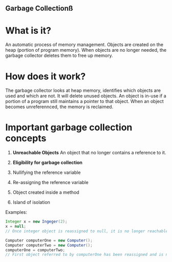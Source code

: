 ## Garbage Collectionß

# What is it?
An automatic process of memory management. Objects are created on the heap (portion of program memory). When objects are no longer needed, the garbage collector deletes them to free up memory. 

# How does it work?
The garbage collector looks at heap memory, identifies which objects are used and which are not. It will delete unused objects. An object is in-use if a portion of a program still maintains a pointer to that object. When an object becomes unreferennced, the memory is reclaimed.

# Important garbage collection concepts

1. **Unreachable Objects**
An object that no longer contains a reference to it.

2. **Eligibility for garbage collection**
  1. Nullifying the reference variable
  2. Re-assigning the reference variable
  3. Object created inside a method
  4. Island of isolation

Examples:
  ```java
  Integer x = new Ingeger(2);
  x = null;
  // Once integer object is reassigned to null, it is no longer reachable and will be removed by garbage collection.
  ```

  ```java
  Computer computerOne = new Computer();
  Computer computerTwo = new Computer();
  computerOne = computerTwo;
  // First object referred to by computerOne has been reassigned and is now available for garbage collection.
  ```